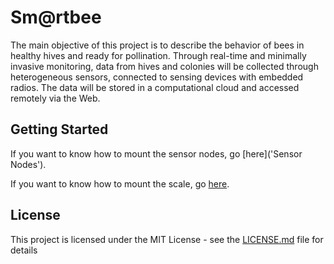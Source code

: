 # Sm@rtbee
The main objective of this project is to describe the behavior of bees in healthy hives and ready for pollination. Through real-time and minimally invasive monitoring, data from hives and colonies will be collected through heterogeneous sensors, connected to sensing devices with embedded radios. The data will be stored in a computational cloud and accessed remotely via the Web.

## Getting Started

If you want to know how to mount the sensor nodes, go [here]('Sensor Nodes').

If you want to know how to mount the scale, go [here](Scale).


## License

This project is licensed under the MIT License - see the [LICENSE.md](LICENSE) file for details
